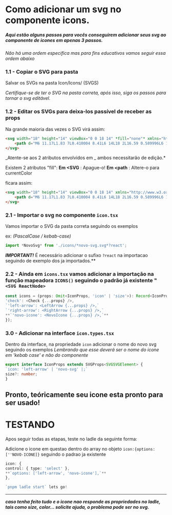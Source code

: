 # Como adicionar um svg no componente icons.

##### Aqui estão alguns passos para vocês conseguirem adicionar seus svg ao componente de icones em apenas 3 passos.

_Não há uma ordem especifica mas para fins educativos vamos seguir essa ordem abaixo_

### 1.1 - Copiar o SVG para pasta

Salvar os SVGs na pasta Icon/Icons/ (SVGS)

_Certifique-se de ter o SVG na pasta correta, após isso, siga os passos para tornar o svg editável._

### 1.2 - Editar os SVGs para deixa-los passível de receber as props

Na grande maioria das vezes o SVG virá assim:
```html
<svg width="18" height="14" viewBox="0 0 18 14" *fill="none"* xmlns="http://www.w3.org/2000/svg">
    <path d="M6 11.17L1.83 7L0.410004 8.41L6 14L18 2L16.59 0.589996L6 11.17Z" *fill="black"* />
</svg>
```
_Atente-se aos 2 atributos envolvidos em _ ambos necessitarão de edição.\*

Existem 2 atributos "fill":
**Em <SVG** : Apague-o!
**Em <path** : Altere-o para currentColor

ficara assim:
```html
<svg width="18" height="14" viewBox="0 0 18 14" xmlns="http://www.w3.org/2000/svg">
    <path d="M6 11.17L1.83 7L0.410004 8.41L6 14L18 2L16.59 0.589996L6 11.17Z" fill="currentColor"/>
</svg>
```

### 2.1 - Importar o svg no componente `icon.tsx`

Vamos importar o SVG da pasta correta seguindo os exemplos

ex:
_(PascalCase / kebab-case)_
```javascript
import *NovoSvg* from './icons/*novo-svg.svg*?react';
```

**_IMPORTANT!_**
É necessário adicionar o sufixo `?react` na importacao seguindo de exemplo dos ja importados.\*\*

### 2.2 - Ainda em `icons.tsx` vamos adicionar a importação na função mapeadora `ICONS()` seguindo o padrão já existente " `<SVG ReactNode>`

```typescript
const icons = (props: Omit<IconProps, 'icon' | 'size'>): Record<IconProps['icon'], React.ReactNode> => ({
'check': <Check {...props} />,
`'left-arrow': <LeftArrow {...props} />,`
`'right-arrow': <RightArrow {...props} />,`
**`'novo-icone': <NovoIcone {...props} />,`**
});
```

### 3.0 - Adicionar na interface `icon.types.tsx`

Dentro da interface, na propriedade `icon` adicionar o nome do novo svg seguindo os exemplos
_Lembrando que esse deverá ser o nome do icone em 'kebab case' e não do componente_

```typescript
export interface IconProps extends SVGProps<SVGSVGElement> {
`icon: 'left-arrow' | 'novo-svg' |;`
size?: number;
}
```

## Pronto, teóricamente seu icone esta pronto para ser usado!

# TESTANDO

Apos seguir todas as etapas, teste no ladle da seguinte forma:

Adicione o icone em questao dentro do array no objeto `icon:{options:[''NOVO-ICONE]}` seguindo o padrao ja existente
```typescript
icon: {
control: { type: 'select' },
**`options: ['left-arrow', 'novo-icone'],`**
},

`pnpm ladle start` lets go!
```
---

**_caso tenha feito tudo e o icone nao responde as propriedades no ladle, tais como size, color... solicite ajuda, o problema pode ser no svg._**
